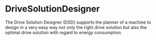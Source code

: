 # DriveSolutionDesigner
The Drive Solution Designer (DSD) supports the planner of a machine to design in a very easy way not only the right drive solution but also the optimal drive solution with regard to energy consumption. 
